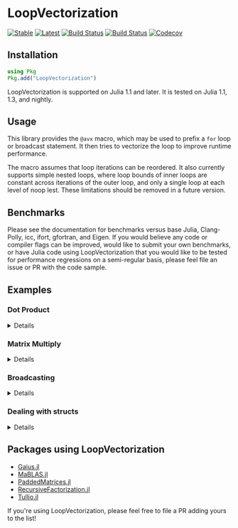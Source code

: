 # LoopVectorization

[![Stable](https://img.shields.io/badge/docs-stable-blue.svg)](https://chriselrod.github.io/LoopVectorization.jl/stable)
[![Latest](https://img.shields.io/badge/docs-latest-blue.svg)](https://chriselrod.github.io/LoopVectorization.jl/latest)
[![Build Status](https://travis-ci.com/chriselrod/LoopVectorization.jl.svg?branch=master)](https://travis-ci.com/chriselrod/LoopVectorization.jl)
[![Build Status](https://ci.appveyor.com/api/projects/status/github/chriselrod/LoopVectorization.jl?svg=true)](https://ci.appveyor.com/project/chriselrod/LoopVectorization-jl)
[![Codecov](https://codecov.io/gh/chriselrod/LoopVectorization.jl/branch/master/graph/badge.svg)](https://codecov.io/gh/chriselrod/LoopVectorization.jl)

## Installation

```julia
using Pkg
Pkg.add("LoopVectorization")
```
LoopVectorization is supported on Julia 1.1 and later. It is tested on Julia 1.1, 1.3, and nightly.

## Usage

This library provides the `@avx` macro, which may be used to prefix a `for` loop or broadcast statement.
It then tries to vectorize the loop to improve runtime performance.

The macro assumes that loop iterations can be reordered. It also currently supports simple nested loops, where loop bounds of inner loops are constant across iterations of the outer loop, and only a single loop at each level of noop lest. These limitations should be removed in a future version.

## Benchmarks

Please see the documentation for benchmarks versus base Julia, Clang-Polly, icc, ifort, gfortran, and Eigen. If you would believe any code or compiler flags can be improved, would like to submit your own benchmarks, or have Julia code using LoopVectorization that you would like to be tested for performance regressions on a semi-regular basis, please feel file an issue or PR with the code sample.

## Examples
### Dot Product
<details>
 <summaryClick me! ></summary>
<p>

A simple example with a single loop is the dot product:
```julia
julia> using LoopVectorization, BenchmarkTools

julia> function mydot(a, b)
           s = 0.0
           @inbounds @simd for i ∈ eachindex(a,b)
               s += a[i]*b[i]
           end
           s
       end
mydot (generic function with 1 method)

julia> function mydotavx(a, b)
           s = 0.0
           @avx for i ∈ eachindex(a,b)
               s += a[i]*b[i]
           end
           s
       end
mydotavx (generic function with 1 method)

julia> a = rand(256); b = rand(256);

julia> @btime mydot($a, $b)
  12.273 ns (0 allocations: 0 bytes)
62.61049816874535

julia> @btime mydotavx($a, $b)
  11.618 ns (0 allocations: 0 bytes)
62.61049816874536

julia> a = rand(255); b = rand(255);

julia> @btime mydot($a, $b)
  36.539 ns (0 allocations: 0 bytes)
62.29537331565549

julia> @btime mydotavx($a, $b)
  11.739 ns (0 allocations: 0 bytes)
62.29537331565549
```

On most recent CPUs, the performance of the dot product is bounded by
the speed at which it can load data; most recent x86_64 CPUs can perform
two aligned loads and two fused multiply adds (`fma`) per clock cycle.
However, the dot product requires two loads per `fma`.

A self-dot function, on the otherhand, requires one load per fma:
```julia
julia> function myselfdot(a)
           s = 0.0
           @inbounds @simd for i ∈ eachindex(a)
               s += a[i]*a[i]
           end
           s
       end
myselfdot (generic function with 1 method)

julia> function myselfdotavx(a)
           s = 0.0
           @avx for i ∈ eachindex(a)
               s += a[i]*a[i]
           end
           s
       end
myselfdotavx (generic function with 1 method)

julia> a = rand(256);

julia> @btime myselfdot($a)
  8.578 ns (0 allocations: 0 bytes)
90.16636687132868

julia> @btime myselfdotavx($a)
  9.560 ns (0 allocations: 0 bytes)
90.16636687132868

julia> @btime myselfdot($b)
  28.923 ns (0 allocations: 0 bytes)
83.20114563267853

julia> @btime myselfdotavx($b)
  9.174 ns (0 allocations: 0 bytes)
83.20114563267856
```
For this reason, the `@avx` version is roughly twice as fast. The `@inbounds @simd` version, however, is not, because it runs into the problem of loop carried dependencies: to add `a[i]*b[i]` to `s_new = s_old + a[i-j]*b[i-j]`, we must have first finished calculating `s_new`, but -- while two `fma` instructions can be initiated per cycle -- they each take several clock cycles to complete.
For this reason, we need to unroll the operation to run several independent instances concurrently. The `@avx` macro models this cost to try and pick an optimal unroll factor.

</p>
</details>

### Matrix Multiply
<details>
 <summaryClick me! ></summary>
<p>

We can also vectorize fancier loops. A likely familiar example to dive into:
```julia
julia> function mygemm!(C, A, B)
           @inbounds @fastmath for m ∈ 1:size(A,1), n ∈ 1:size(B,2)
               Cmn = zero(eltype(C))
               for k ∈ 1:size(A,2)
                   Cmn += A[m,k] * B[k,n]
               end
               C[m,n] = Cmn
           end
       end
mygemm! (generic function with 1 method)

julia> function mygemmavx!(C, A, B)
           @avx for m ∈ 1:size(A,1), n ∈ 1:size(B,2)
               Cmn = zero(eltype(C))
               for k ∈ 1:size(A,2)
                   Cmn += A[m,k] * B[k,n]
               end
               C[m,n] = Cmn
           end
       end
mygemmavx! (generic function with 1 method)

julia> M, K, N = 72, 75, 71;

julia> C1 = Matrix{Float64}(undef, M, N); A = randn(M, K); B = randn(K, N);

julia> C2 = similar(C1); C3 = similar(C1);

julia> @benchmark mygemmavx!($C1, $A, $B)
BenchmarkTools.Trial: 
  memory estimate:  0 bytes
  allocs estimate:  0
  --------------
  minimum time:     7.381 μs (0.00% GC)
  median time:      7.415 μs (0.00% GC)
  mean time:        7.432 μs (0.00% GC)
  maximum time:     15.444 μs (0.00% GC)
  --------------
  samples:          10000
  evals/sample:     4

julia> @benchmark mygemm!($C2, $A, $B)
BenchmarkTools.Trial: 
  memory estimate:  0 bytes
  allocs estimate:  0
  --------------
  minimum time:     230.790 μs (0.00% GC)
  median time:      231.288 μs (0.00% GC)
  mean time:        231.882 μs (0.00% GC)
  maximum time:     275.460 μs (0.00% GC)
  --------------
  samples:          10000
  evals/sample:     1

julia> using LinearAlgebra, Test

julia> @test all(C1 .≈ C2)
Test Passed

julia> BLAS.set_num_threads(1); BLAS.vendor()
:mkl

julia> @benchmark mul!($C3, $A, $B)
BenchmarkTools.Trial: 
  memory estimate:  0 bytes
  allocs estimate:  0
  --------------
  minimum time:     6.830 μs (0.00% GC)
  median time:      6.861 μs (0.00% GC)
  mean time:        6.869 μs (0.00% GC)
  maximum time:     15.125 μs (0.00% GC)
  --------------
  samples:          10000
  evals/sample:     5

julia> @test all(C1 .≈ C3)
Test Passed
```
It can produce a decent macro kernel.
In the future, I would like it to also model the cost of memory movement in the L1 and L2 cache, and use these to generate loops around the macro kernel following the work of [Low, et al. (2016)](http://www.cs.utexas.edu/users/flame/pubs/TOMS-BLIS-Analytical.pdf).

Until then, performance will degrade rapidly compared to BLAS as the size of the matrices increase. The advantage of the `@avx` macro, however, is that it is general. Not every operation is supported by BLAS.

For example, what if `A` were the outer product of two vectors?
<!-- ```julia -->


<!-- ``` -->

</p>
</details>

### Broadcasting
<details>
 <summaryClick me! ></summary>
<p>

Another example, a straightforward operation expressed well via broadcasting and `*ˡ` (which is typed `*\^l`), the lazy matrix multiplication operator:
```julia
julia> using LoopVectorization, LinearAlgebra, BenchmarkTools, Test; BLAS.set_num_threads(1)

julia> a = rand(48); B = rand(48, 51); c = rand(51); d = rand(49);

julia> X1 =        a .+ B * (c .+ d');

julia> X2 = @avx @. a + B *ˡ (c + d');

julia> @test X1 ≈ X2
Test Passed

julia> buf1 = Matrix{Float64}(undef, length(c), length(d));

julia> buf2 = similar(X1);

julia> @btime $X1 .= $a .+ mul!($buf2, $B, ($buf1 .= $c .+ $d'));
  3.499 μs (0 allocations: 0 bytes)

julia> @btime @avx @. $X2 = $a + $B *ˡ ($c + $d');
  3.289 μs (0 allocations: 0 bytes)

julia> @test X1 ≈ X2
Test Passed
```
The lazy matrix multiplication operator `*ˡ` escapes broadcasts and fuses, making it easy to write code that avoids intermediates. However, I would recomend always checking if splitting the operation into pieces, or at least isolating the matrix multiplication, increases performance. That will often be the case, especially if the matrices are large, where a separate multiplication can leverage BLAS (and perhaps take advantage of threads).
This may improve as the optimizations within LoopVectorization improve.

</p>
</details>


### Dealing with structs
<details>
 <summaryClick me! ></summary>
<p>

The key to the `@avx` macro's performance gains is leveraging knowledge of exactly how data like `Float64`s and `Int`s are handled by a CPU. As such, it is not strightforward to generalize the `@avx` macro to work on arrays containing structs such as `Matrix{Complex{Float64}}`. Instead, it is currently recommended that users wishing to apply `@avx` to arrays of structs use packages such as [StructArrays.jl](https://github.com/JuliaArrays/StructArrays.jl) which transform an array where each element is a struct into a struct where each element is an array. Using StructArrays.jl, we can write a matrix multiply (gemm) kernel that works on matrices of `Complex{Float64}`s and `Complex{Int}`s:
```julia 
using LoopVectorization, LinearAlgebra, StructArrays, BenchmarkTools, Test

BLAS.set_num_threads(1); @show BLAS.vendor()

const MatrixFInt64 = Union{Matrix{Float64}, Matrix{Int}}

function mul_avx!(C::MatrixFInt64, A::MatrixFInt64, B::MatrixFInt64)
    @avx for m ∈ 1:size(A,1), n ∈ 1:size(B,2)
        Cmn = zero(eltype(C))
        for k ∈ 1:size(A,2)
            Cmn += A[m,k] * B[k,n]
        end
        C[m,n] = Cmn
    end
end

function mul_add_avx!(C::MatrixFInt64, A::MatrixFInt64, B::MatrixFInt64, factor=1)
    @avx for m ∈ 1:size(A,1), n ∈ 1:size(B,2)
        ΔCmn = zero(eltype(C))
        for k ∈ 1:size(A,2)
            ΔCmn += A[m,k] * B[k,n]
        end
        C[m,n] += factor * ΔCmn
    end
end

const StructMatrixComplexFInt64 = Union{StructArray{ComplexF64,2}, StructArray{Complex{Int},2}}

function mul_avx!(C:: StructMatrixComplexFInt64, A::StructMatrixComplexFInt64, B::StructMatrixComplexFInt64)
    mul_avx!(    C.re, A.re, B.re)     # C.re = A.re * B.re
    mul_add_avx!(C.re, A.im, B.im, -1) # C.re = C.re - A.im * B.im
    mul_avx!(    C.im, A.re, B.im)     # C.im = A.re * B.im
    mul_add_avx!(C.im, A.im, B.re)     # C.im = C.im + A.im * B.re
end
```
this `mul_avx!` kernel can now accept `StructArray` matrices of complex numbers and multiply them efficiently:
```julia
julia> M, K, N = 56, 57, 58
(56, 57, 58)

julia> A  = StructArray(randn(ComplexF64, M, K));

julia> B  = StructArray(randn(ComplexF64, K, N));

julia> C1 = StructArray(Matrix{ComplexF64}(undef, M, N));

julia> C2 = collect(similar(C1));

julia> @btime mul_avx!($C1, $A, $B)
  13.634 μs (0 allocations: 0 bytes)

julia> @btime mul!(    $C2, $(collect(A)), $(collect(B))); # collect turns the StructArray into a regular Array
  14.007 μs (0 allocations: 0 bytes)

julia> @test C1 ≈ C2
Test Passed
```

Similar approaches can be taken to make kernels working with a variety of numeric struct types such as [dual numbers](https://github.com/JuliaDiff/DualNumbers.jl), [DoubleFloats](https://github.com/JuliaMath/DoubleFloats.jl), etc. 

</p>
</details>

## Packages using LoopVectorization

* [Gaius.jl](https://github.com/MasonProtter/Gaius.jl)
* [MaBLAS.jl](https://github.com/YingboMa/MaBLAS.jl)
* [PaddedMatrices.jl](https://github.com/chriselrod/PaddedMatrices.jl)
* [RecursiveFactorization.jl](https://github.com/YingboMa/RecursiveFactorization.jl)
* [Tullio.jl](https://github.com/mcabbott/Tullio.jl)

If you're using LoopVectorization, please feel free to file a PR adding yours to the list!


